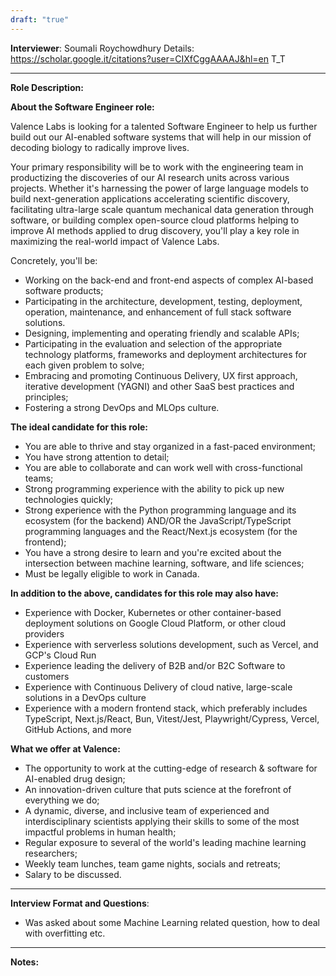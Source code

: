 ```yaml
---
draft: "true"
---
```

**Interviewer**: Soumali Roychowdhury
Details: https://scholar.google.it/citations?user=CIXfCggAAAAJ&hl=en
T_T

---
**Role Description:**

**About the Software Engineer role:**  
  
Valence Labs is looking for a talented Software Engineer to help us further build out our AI-enabled software systems that will help in our mission of decoding biology to radically improve lives.  
  
Your primary responsibility will be to work with the engineering team in productizing the discoveries of our AI research units across various projects. Whether it's harnessing the power of large language models to build next-generation applications accelerating scientific discovery, facilitating ultra-large scale quantum mechanical data generation through software, or building complex open-source cloud platforms helping to improve AI methods applied to drug discovery, you'll play a key role in maximizing the real-world impact of Valence Labs.  
  
Concretely, you'll be:

- Working on the back-end and front-end aspects of complex AI-based software products;
- Participating in the architecture, development, testing, deployment, operation, maintenance, and enhancement of full stack software solutions.
- Designing, implementing and operating friendly and scalable APIs;
- Participating in the evaluation and selection of the appropriate technology platforms, frameworks and deployment architectures for each given problem to solve;
- Embracing and promoting Continuous Delivery, UX first approach, iterative development (YAGNI) and other SaaS best practices and principles;
- Fostering a strong DevOps and MLOps culture.

**The ideal candidate for this role:**

- You are able to thrive and stay organized in a fast-paced environment;
- You have strong attention to detail;
- You are able to collaborate and can work well with cross-functional teams;
- Strong programming experience with the ability to pick up new technologies quickly;
- Strong experience with the Python programming language and its ecosystem (for the backend) AND/OR the JavaScript/TypeScript programming languages and the React/Next.js ecosystem (for the frontend);
- You have a strong desire to learn and you're excited about the intersection between machine learning, software, and life sciences;
- Must be legally eligible to work in Canada.

**In addition to the above, candidates for this role may also have:**

- Experience with Docker, Kubernetes or other container-based deployment solutions on Google Cloud Platform, or other cloud providers
- Experience with serverless solutions development, such as Vercel, and GCP's Cloud Run
- Experience leading the delivery of B2B and/or B2C Software to customers
- Experience with Continuous Delivery of cloud native, large-scale solutions in a DevOps culture
- Experience with a modern frontend stack, which preferably includes TypeScript, Next.js/React, Bun, Vitest/Jest, Playwright/Cypress, Vercel, GitHub Actions, and more

**What we offer at Valence:**

- The opportunity to work at the cutting-edge of research & software for AI-enabled drug design;
- An innovation-driven culture that puts science at the forefront of everything we do;
- A dynamic, diverse, and inclusive team of experienced and interdisciplinary scientists applying their skills to some of the most impactful problems in human health;
- Regular exposure to several of the world's leading machine learning researchers;
- Weekly team lunches, team game nights, socials and retreats;
- Salary to be discussed.

---
**Interview Format and Questions**:
- Was asked about some Machine Learning related question, how to deal with overfitting etc.

---
**Notes:**